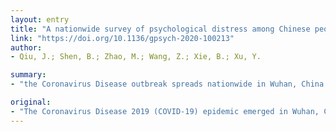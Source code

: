 ```yaml
---
layout: entry
title: "A nationwide survey of psychological distress among Chinese people in the COVID-19 epidemic: implications and policy recommendations"
link: "https://doi.org/10.1136/gpsych-2020-100213"
author:
- Qiu, J.; Shen, B.; Zhao, M.; Wang, Z.; Xie, B.; Xu, Y.

summary:
- "the Coronavirus Disease outbreak spreads nationwide in Wuhan, China. It has also triggered a wide variety of psychological problems. This study is the first nationwide large-scale survey of psychological distress in the general population of China during the COVID-19 epidemic. The epidemic has also affected many aspects of people's lives. There are also psychological problems such as panic disorder, anxiety and depression. China's quarantine measures have kept a large number of people in isolation. During the epidemic, it has triggered the outbreak of the disease has spread across China between December 2019 and early 2020."

original:
- "The Coronavirus Disease 2019 (COVID-19) epidemic emerged in Wuhan, China, spread nationwide and then onto half a dozen other countries between December 2019 and early 2020. The implementation of unprecedented strict quarantine measures in China has kept a large number of people in isolation and affected many aspects of people's lives. It has also triggered a wide variety of psychological problems, such as panic disorder, anxiety and depression. This study is the first nationwide large-scale survey of psychological distress in the general population of China during the COVID-19 epidemic."
---
```


